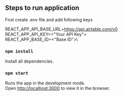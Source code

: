 
## Steps to run application

First create .env file and add following keys

REACT_APP_API_BASE_URL=https://api.airtable.com/v0 \
REACT_APP_API_KEY=<"Your API Key">\
REACT_APP_BASE_ID=<"Base ID">\

### `npm install`
Install all dependencies.
### `npm start`

Runs the app in the development mode.\
Open [http://localhost:3000](http://localhost:3000) to view it in the browser.